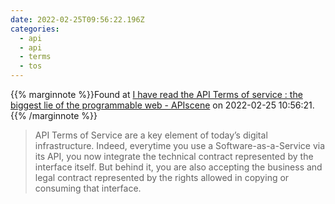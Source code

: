 ```yaml
---
date: 2022-02-25T09:56:22.196Z
categories:
  - api
  - api
  - terms
  - tos
---
```

{{% marginnote %}}Found at [I have read the API Terms of service : the biggest lie of the programmable web - APIscene](https://www.apiscene.io/api-business-models/i-have-read-the-api-terms-of-service-the-biggest-lie-of-the-programmable-web/) on 2022-02-25 10:56:21.{{% /marginnote %}}

> API Terms of Service are a key element of today’s digital infrastructure. Indeed, everytime you use a Software-as-a-Service via its API, you now integrate the technical contract represented by the interface itself. But behind it, you are also accepting the business and legal contract represented by the rights allowed in copying or consuming that interface.


